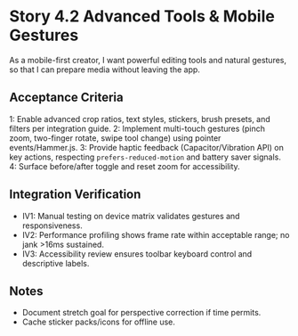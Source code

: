 # Story 4.2 Advanced Tools & Mobile Gestures

As a mobile-first creator,
I want powerful editing tools and natural gestures,
so that I can prepare media without leaving the app.

## Acceptance Criteria
1: Enable advanced crop ratios, text styles, stickers, brush presets, and filters per integration guide.
2: Implement multi-touch gestures (pinch zoom, two-finger rotate, swipe tool change) using pointer events/Hammer.js.
3: Provide haptic feedback (Capacitor/Vibration API) on key actions, respecting `prefers-reduced-motion` and battery saver signals.
4: Surface before/after toggle and reset zoom for accessibility.

## Integration Verification
- IV1: Manual testing on device matrix validates gestures and responsiveness.
- IV2: Performance profiling shows frame rate within acceptable range; no jank >16ms sustained.
- IV3: Accessibility review ensures toolbar keyboard control and descriptive labels.

## Notes
- Document stretch goal for perspective correction if time permits.
- Cache sticker packs/icons for offline use.
